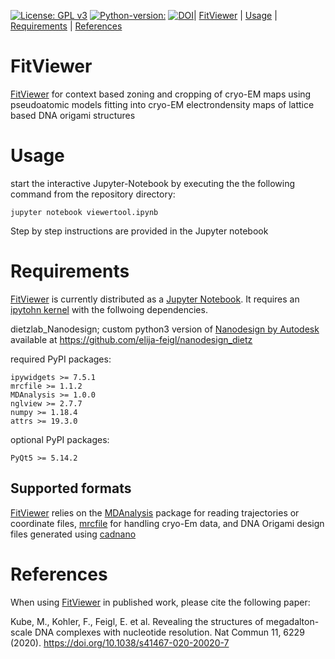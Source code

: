 [![License: GPL v3](https://img.shields.io/badge/License-GPL%20v3-blue.svg)](https://www.gnu.org/licenses/gpl-3.0) [![Python-version:](https://img.shields.io/badge/python-v3.7-green)]() [![DOI](https://zenodo.org/badge/278063664.svg)](https://zenodo.org/badge/latestdoi/278063664)| [FitViewer](#fitviewer) | [Usage](#usage) | [Requirements](#requirements) | [References](#references) 

# FitViewer
[FitViewer](https://github.com/elija-feigl/FitViewer) for context based zoning and cropping of cryo-EM maps using pseudoatomic models fitting into cryo-EM electrondensity maps of lattice based DNA origami structures

# Usage
start the interactive Jupyter-Notebook by executing the the following command from the repository directory:
```
jupyter notebook viewertool.ipynb
```
Step by step instructions are provided in the Jupyter notebook 

# Requirements
[FitViewer](https://github.com/elija-feigl/FitViewer) is currently distributed as a [Jupyter Notebook](https://jupyter.org/documentation). It requires an [ipytohn kernel](https://ipython.readthedocs.io/en/stable/install/kernel_install.html) with the follwoing dependencies.

dietzlab_Nanodesign;
custom python3 version of [Nanodesign by Autodesk](https://github.com/Autodesk/nanodesign)
available at https://github.com/elija-feigl/nanodesign_dietz

required PyPI packages:
```
ipywidgets >= 7.5.1
mrcfile >= 1.1.2
MDAnalysis >= 1.0.0
nglview >= 2.7.7
numpy >= 1.18.4
attrs >= 19.3.0
```
optional PyPI packages:
```
PyQt5 >= 5.14.2
```

## Supported formats
[FitViewer](https://github.com/elija-feigl/FitViewer) relies on the [MDAnalysis](http://www.mdanalysis.org/) package for reading trajectories or coordinate files,
[mrcfile](https://github.com/ccpem/mrcfile) for handling cryo-Em data, and DNA Origami design files generated using [cadnano](https://cadnano.org)

# References
When using [FitViewer](https://github.com/elija-feigl/FitViewer) in published work, please cite the following paper:

Kube, M., Kohler, F., Feigl, E. et al. Revealing the structures of megadalton-scale DNA complexes with nucleotide resolution. Nat Commun 11, 6229 (2020). https://doi.org/10.1038/s41467-020-20020-7


